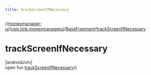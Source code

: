 ```yaml
---
title: trackScreenIfNecessary
---
```

//[moneymanager-ui](../../../index.html)/[com.tink.moneymanagerui](../index.html)/[BaseFragment](index.html)/[trackScreenIfNecessary](track-screen-if-necessary.html)



# trackScreenIfNecessary



[androidJvm]\
open fun [trackScreenIfNecessary](track-screen-if-necessary.html)()




